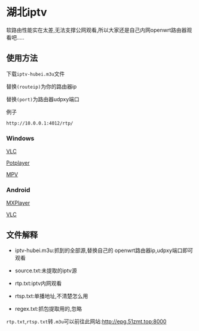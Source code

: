 # 湖北iptv

软路由性能实在太差,无法支撑公网观看,所以大家还是自己内网openwrt路由器观看吧.....

## 使用方法

下载`iptv-hubei.m3u`文件

替换`(routeip)`为你的路由器ip

替换`(port)`为路由器udpxy端口

例子

```
http://10.0.0.1:4012/rtp/
```

### Windows

[VLC](https://www.videolan.org/vlc/)

[Potplayer](https://potplayer.tv/)

[MPV](https://sourceforge.net/projects/mpv-player-windows/files/)

### Android

[MXPlayer](https://play.google.com/store/apps/details?id=com.mxtech.videoplayer.ad&hl=zh&gl=US&pli=1)

[VLC](https://get.videolan.org/vlc-android/last/)

## 文件解释

- iptv-hubei.m3u:抓到的全部源,替换自己的 openwrt路由器ip,udpxy端口即可观看

- source.txt:未提取的iptv源

- rtp.txt:iptv内网观看
- rtsp.txt:单播地址,不清楚怎么用
- regex.txt:抓包提取用的,忽略

`rtp.txt`,`rtsp.txt`转`.m3u`可以前往此网站:http://epg.51zmt.top:8000

